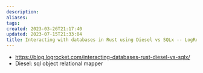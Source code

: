 ```yaml
---
description:
aliases: 
tags: 
created: 2023-03-26T21:17:40
updated: 2023-07-15T21:33:04
title: Interacting with databases in Rust using Diesel vs SQLx -- LogRocket
---
```

- https://blog.logrocket.com/interacting-databases-rust-diesel-vs-sqlx/
- Diesel: sql object relational mapper
